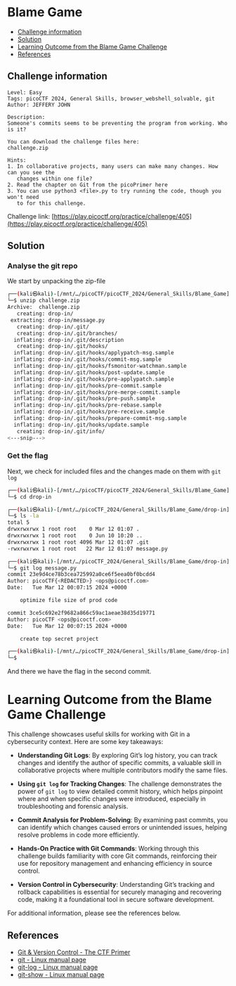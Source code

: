 # Blame Game

- [Challenge information](#challenge-information)
- [Solution](#solution)
- [Learning Outcome from the Blame Game Challenge](#learning-outcome-from-the-blame-game-challenge)
- [References](#references)

## Challenge information
```
Level: Easy
Tags: picoCTF 2024, General Skills, browser_webshell_solvable, git
Author: JEFFERY JOHN

Description:
Someone's commits seems to be preventing the program from working. Who is it?

You can download the challenge files here:
challenge.zip

Hints:
1. In collaborative projects, many users can make many changes. How can you see the 
   changes within one file?
2. Read the chapter on Git from the picoPrimer here
3. You can use python3 <file>.py to try running the code, though you won't need 
   to for this challenge.
```
Challenge link: [https://play.picoctf.org/practice/challenge/405](https://play.picoctf.org/practice/challenge/405)

## Solution

### Analyse the git repo

We start by unpacking the zip-file
```bash
┌──(kali㉿kali)-[/mnt/…/picoCTF/picoCTF_2024/General_Skills/Blame_Game]
└─$ unzip challenge.zip
Archive:  challenge.zip
   creating: drop-in/
 extracting: drop-in/message.py      
   creating: drop-in/.git/
   creating: drop-in/.git/branches/
  inflating: drop-in/.git/description  
   creating: drop-in/.git/hooks/
  inflating: drop-in/.git/hooks/applypatch-msg.sample  
  inflating: drop-in/.git/hooks/commit-msg.sample  
  inflating: drop-in/.git/hooks/fsmonitor-watchman.sample  
  inflating: drop-in/.git/hooks/post-update.sample  
  inflating: drop-in/.git/hooks/pre-applypatch.sample  
  inflating: drop-in/.git/hooks/pre-commit.sample  
  inflating: drop-in/.git/hooks/pre-merge-commit.sample  
  inflating: drop-in/.git/hooks/pre-push.sample  
  inflating: drop-in/.git/hooks/pre-rebase.sample  
  inflating: drop-in/.git/hooks/pre-receive.sample  
  inflating: drop-in/.git/hooks/prepare-commit-msg.sample  
  inflating: drop-in/.git/hooks/update.sample  
   creating: drop-in/.git/info/
<---snip--->
```

### Get the flag

Next, we check for included files and the changes made on them with `git log`
```bash
┌──(kali㉿kali)-[/mnt/…/picoCTF/picoCTF_2024/General_Skills/Blame_Game]
└─$ cd drop-in   

┌──(kali㉿kali)-[/mnt/…/picoCTF_2024/General_Skills/Blame_Game/drop-in]
└─$ ls -la       
total 5
drwxrwxrwx 1 root root    0 Mar 12 01:07 .
drwxrwxrwx 1 root root    0 Jun 10 10:20 ..
drwxrwxrwx 1 root root 4096 Mar 12 01:07 .git
-rwxrwxrwx 1 root root   22 Mar 12 01:07 message.py

┌──(kali㉿kali)-[/mnt/…/picoCTF_2024/General_Skills/Blame_Game/drop-in]
└─$ git log message.py 
commit 23e9d4ce78b3cea725992a0ce6f5eea0bf0bcdd4
Author: picoCTF{<REDACTED>} <ops@picoctf.com>
Date:   Tue Mar 12 00:07:15 2024 +0000

    optimize file size of prod code

commit 3ce5c692e2f9682a866c59ac1aeae38d35d19771
Author: picoCTF <ops@picoctf.com>
Date:   Tue Mar 12 00:07:15 2024 +0000

    create top secret project

┌──(kali㉿kali)-[/mnt/…/picoCTF_2024/General_Skills/Blame_Game/drop-in]
└─$ 
```
And there we have the flag in the second commit.
 
# Learning Outcome from the Blame Game Challenge

This challenge showcases useful skills for working with Git in a cybersecurity context. Here are some key takeaways:

- **Understanding Git Logs**: By exploring Git’s log history, you can track changes and identify the author of specific commits, a valuable skill in collaborative projects where multiple contributors modify the same files. 

- **Using `git log` for Tracking Changes**: The challenge demonstrates the power of `git log` to view detailed commit history, which helps pinpoint where and when specific changes were introduced, especially in troubleshooting and forensic analysis.

- **Commit Analysis for Problem-Solving**: By examining past commits, you can identify which changes caused errors or unintended issues, helping resolve problems in code more efficiently.

- **Hands-On Practice with Git Commands**: Working through this challenge builds familiarity with core Git commands, reinforcing their use for repository management and enhancing efficiency in source control.

- **Version Control in Cybersecurity**: Understanding Git’s tracking and rollback capabilities is essential for securely managing and recovering code, making it a foundational tool in secure software development.

For additional information, please see the references below.

## References

- [Git & Version Control - The CTF Primer](https://primer.picoctf.org/#_git_version_control)
- [git - Linux manual page](https://man7.org/linux/man-pages/man1/git.1.html)
- [git-log - Linux manual page](https://man7.org/linux/man-pages/man1/git-log.1.html)
- [git-show - Linux manual page](https://man7.org/linux/man-pages/man1/git-show.1.html)